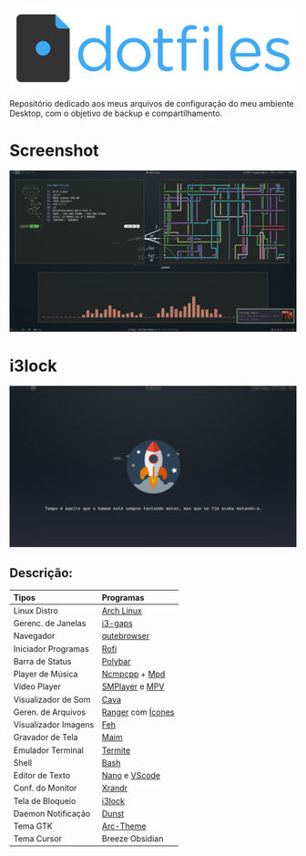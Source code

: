 <img src="home/imagens/logo.png">

Repositório dedicado aos meus arquivos de configuração do meu ambiente Desktop, com o objetivo de backup e compartilhamento.

# Screenshot

<img src="home/imagens/screenshot.png">

# i3lock

<img src="home/imagens/fortune">

## Descrição:

| Tipos               | Programas                                                                                                                           |
| :------------------ | :---------------------------------------------------------------------------------------------------------------------------------- |
| Linux Distro        | [Arch Linux](https://aur.archlinux.org/)                                                                                            |                                                                                       
| Gerenc. de Janelas  | [i3-gaps](https://github.com/Airblader/i3)                                                                                          |                                                                                             
| Navegador           | [qutebrowser](https://www.mozilla.org/pt-BR/firefox/new/)                                                                           |
| Iniciador Programas | [Rofi](https://github.com/DaveDavenport/rofi)                                                                                       |
| Barra de Status     | [Polybar](https://github.com/jaagr/polybar)                                                                                         |
| Player de Música    | [Ncmpcpp](https://rybczak.net/ncmpcpp/) + [Mpd](https://github.com/MusicPlayerDaemon/MPD)                                           |
| Vídeo Player        | [SMPlayer](https://www.smplayer.info/) e [MPV](https://mpv.io/)                                                                   |
| Visualizador de Som | [Cava](https://github.com/karlstav/cava)                                                                                            |
| Geren. de Arquivos  | [Ranger](https://github.com/ranger/ranger) com [Ícones](https://github.com/alexanderjeurissen/ranger_devicons)                      |
| Visualizador Imagens| [Feh](http://feh.finalrewind.org/)                                                                                                  |                                                                                          
| Gravador de Tela    | [Maim](https://github.com/naelstrof/maim)                                                                                           |
| Emulador Terminal   | [Termite](https://github.com/thestinger/termite)                                                                                    |
| Shell               | [Bash](https://devdocs.io/bash/)                                                                                                   |
| Editor de Texto     | [Nano](https://www.nano-editor.org/) e [VScode](https://code.visualstudio.com/)                                                     |
| Conf. do Monitor    | [Xrandr](https://wiki.archlinux.org/index.php/xrandr)                                                                               |
| Tela de Bloqueio    | [i3lock](https://i3wm.org/i3lock/)                                                                                                  |
| Daemon Notificação  | [Dunst](https://github.com/dunst-project/dunst)                                                                                     |
| Tema GTK            | [Arc-Theme](https://github.com/horst3180/arc-theme)                                                                                 |
| Tema Cursor         | Breeze Obsidian                                                                                                                     |
